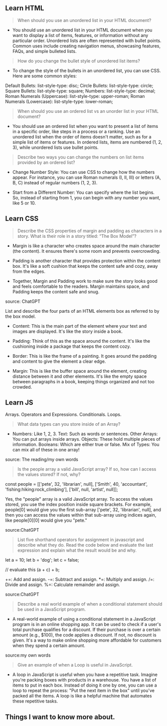 ## Learn HTML

> When should you use an unordered list in your HTML document?

* You should use an unordered list in your HTML document when you want to display a list of items, features, or information without any particular order. Unordered lists are often represented with bullet points. Common uses include creating navigation menus, showcasing features, FAQs, and simple bulleted lists. 

> How do you change the bullet style of unordered list items?

* To change the style of the bullets in an unordered list, you can use CSS. Here are some common styles:

Default Bullets: list-style-type: disc;
Circle Bullets: list-style-type: circle;
Square Bullets: list-style-type: square;
Numbers: list-style-type: decimal;
Roman Numerals (Uppercase): list-style-type: upper-roman;
Roman Numerals (Lowercase): list-style-type: lower-roman;


> When should you use an ordered list vs an unorder list in your HTML document?

* You should use an ordered list when you want to present a list of items in a specific order, like steps in a process or a ranking. Use an unordered list when the order of items doesn't matter, such as for a simple list of items or features. In ordered lists, items are numbered (1, 2, 3), while unordered lists use bullet points.

> Describe two ways you can change the numbers on list items provided by an ordered list?

* Change Number Style: You can use CSS to change how the numbers appear. For instance, you can use Roman numerals (I, II, III) or letters (A, B, C) instead of regular numbers (1, 2, 3).

* Start from a Different Number: You can specify where the list begins. So, instead of starting from 1, you can begin with any number you want, like 5 or 10.

## Learn CSS 


> Describe the CSS properties of margin and padding as characters in a story. What is their role in a story titled: “The Box Model”?

* Margin is like a character who creates space around the main character (the content). It ensures there's some room and prevents overcrowding.

* Padding is another character that provides protection within the content box. It's like a soft cushion that keeps the content safe and cozy, away from the edges.

* Together, Margin and Padding work to make sure the story looks good and feels comfortable to the readers. Margin maintains space, and Padding keeps the content safe and snug.

source: ChatGPT


List and describe the four parts of an HTML elements box as referred to by the box model.

* Content: This is the main part of the element where your text and images are displayed. It's like the story inside a book.

* Padding: Think of this as the space around the content. It's like the cushioning inside a package that keeps the content cozy.

* Border: This is like the frame of a painting. It goes around the padding and content to give the element a clear edge.

* Margin: This is like the buffer space around the element, creating distance between it and other elements. It's like the empty space between paragraphs in a book, keeping things organized and not too crowded.

## Learn JS
Arrays. Operators and Expressions. Conditionals. Loops.

> What data types can you store inside of an Array?

* Numbers: Like 1, 2, 3.
Text: Such as words or sentences.
Other Arrays: You can put arrays inside arrays.
Objects: These hold multiple pieces of information.
Booleans: Which are either true or false.
Mix of Types: You can mix all of these in one array!

source: The reading/my own words


> Is the people array a valid JavaScript array? If so, how can I access the values stored? If not, why?

 const people = [['pete', 32, 'librarian', null], ['Smith', 40, 'accountant', 'fishing:hiking:rock_climbing'], ['bill', null, 'artist', null]];

Yes, the "people" array is a valid JavaScript array. To access the values stored, you use the index position inside square brackets. For example, people[0] would give you the first sub-array ['pete', 32, 'librarian', null], and then you can access the values within that sub-array using indices again, like people[0][0] would give you "pete."

source:ChatGPT


> List five shorthand operators for assignment in javascript and describe what they do.
Read the code below and evaluate the last expression and explain what the result would be and why.

 let a = 10;
 let b = 'dog';
 let c = false;

 // evaluate this
 (a + c) + b;

+=: Add and assign.
-=: Subtract and assign.
*=: Multiply and assign.
/=: Divide and assign.
%=: Calculate remainder and assign.

source:ChatGPT

> Describe a real world example of when a conditional statement should be used in a JavaScript program.

* A real-world example of using a conditional statement in a JavaScript program is in an online shopping app. It can be used to check if a user's total purchase qualifies for a discount. If their purchase is over a certain amount (e.g., $100), the code applies a discount. If not, no discount is given. It's a way to make online shopping more affordable for customers when they spend a certain amount.

source:my own words

> Give an example of when a Loop is useful in JavaScript.

* A loop in JavaScript is useful when you have a repetitive task. Imagine you're packing boxes with products in a warehouse. You have a list of items to put in each box. Instead of doing it one by one, you can use a loop to repeat the process: "Put the next item in the box" until you've packed all the items. A loop is like a helpful machine that automates these repetitive tasks.

## Things I want to know more about.

